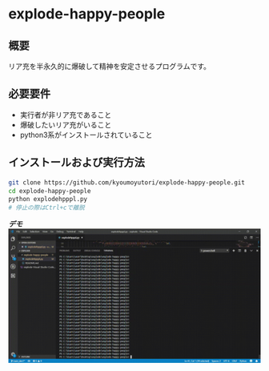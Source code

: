 # explode-happy-people

## 概要
リア充を半永久的に爆破して精神を安定させるプログラムです。
 
## 必要要件
- 実行者が非リア充であること
- 爆破したいリア充がいること
- python3系がインストールされていること

## インストールおよび実行方法 
```bash
git clone https://github.com/kyoumoyutori/explode-happy-people.git
cd explode-happy-people
python explodehpppl.py
# 停止の際はCtrl+cで離脱
```
***デモ***
![デモ](https://github.com/kyoumoyutori/explode-happy-people/blob/main/images/explodehpppl.gif)
